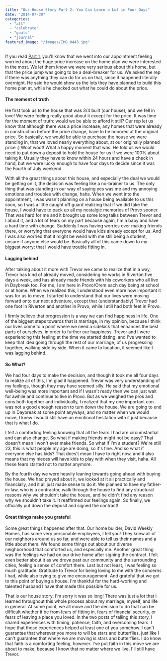 ```yaml
---
title: "Our House Story Part 2: You Can Learn a Lot in Four Days"
date: "2014-07-30"
categories: 
  - "all"
  - "celebrate"
  - "goals"
  - "journal"
featured_image: "/images/IMG_0443.jpg"
---
```


If you read [Part 1](http://freshlymarried.com/our-house-story-part-1-timing-is-everything/), you'll know that we went into our appointment feeling worried about the huge price increase on the home plan we were interested in the most. We let them know we were very serious about this home, but that the price jump was going to be a deal-breaker for us. We asked the rep if there was anything they can do for us on that, since it happened literally overnight. He said he would show us the lots they have planned to build this home plan at, while he checked out what he could do about the price.

#### The moment of truth

He first took us to the house that was 3/4 built (our house), and we fell in love! We were feeling really good about it except for the price. It was time for the moment of truth: would we be able to afford it still? Our rep let us know that although there was a price increase, any homes that were already in construction before the price change, have to be honored at the original price. So basically, we would be able to purchase the house we were standing in, that we loved nearly everything about, at our originally planned price :) Woot woot! What a happy moment that was. He told us we would need to put down a deposit to hold the house for us if we were 100% about taking it. Usually they have to know within 24 hours and have a check in hand, but we were lucky enough to have four days to decide since it was the Fourth of July weekend.

With all the great things about this house, and especially the deal we would be getting on it, the decision was feeling like a no-brainer to us. The only thing that was standing in our way of saying yes was me and my annoying emotions and troubles with change, haha. When we went into the appointment, I was wasn't planning on a house being available to us this soon, so I was a little caught off guard realizing that if we did take the house, I would have to pack up all my nostalgic memories of Provo sooner. That was hard for me and it brought up some long talks between Trevor and I about it, and a lot of tears on my part because again, I'm a baby and have a hard time with change. Suddenly I was having worries over making friends there, or worrying that everyone would have kids already except for us. And I was also worried that it might be weird with me still being a student, unsure if anyone else would be. Basically all of this came down to my biggest worry: that I would have trouble fitting in.

#### Lagging behind

After talking about it more with Trevor we came to realize that in a way, Trevor has kind of already moved, considering he works in Riverton five days a week, and has already made friends with his coworkers who all live in Daybreak too. For me, I am here in Provo/Orem each day being at school or at home. When we realized this, I understood even more how important it was for us to move. I started to understand that our lives were moving forward onto our next adventure, except that (understandably) Trevor had one foot in Riverton and another in Provo, while I still had both feet in Provo.

I firmly believe that progression is a way we can find happiness in life. One of the biggest steps towards that is marriage, in my opinion, because I think our lives come to a point where we need a sidekick that enhances the best parts of ourselves, in order to further our happiness. Trevor and I were experiencing this feeling at the time we started dating, and I've wanted to keep that idea going through the rest of our marriage, of us progressing together, walking side by side. When it came to location, it seemed like I was lagging behind.

#### So What?

We had four days to make the decision, and though it took me all four days to realize all of this, I'm glad it happened. Trevor was very understanding of my feelings, though they may have seemed silly. He said that my emotional well-being was more important and if I wasn't ready then we can just wait for awhile and continue to live in Provo. But as we weighed the pros and cons both together and individually, I realized that my one important con was not a good enough reason to turn down the house. We are going to end up in Daybreak at some point anyways, and no matter when we would move, I knew I would still have an emotional hesitation with it just because that is what I do.

I felt a comforting feeling knowing that all the fears I had are circumstantial and can also change. So what if making friends might not be easy? That doesn't mean I won't ever make friends. So what if I'm a student? We're still 23, this is what people my age are doing, so it's fine. And so what if everyone else has kids? That does't mean I have to right now, and it also means that my nieces will have kids to play with when they visit, haha. All these fears started not to matter anymore.

By the fourth day we were heavily leaning towards going ahead with buying the house. We had prayed about it, we looked at it all practically and financially, and it all just made sense to do it. We planned to have my father-in-law, who is a contractor, walk through the house to find any structural reasons why we shouldn't take the house, and he didn't find any reason why we shouldn't take it. It reaffirmed our feelings again. So finally, we officially put down the deposit and signed the contract!

#### Great things make you grateful

Some great things happened after that. Our home builder, David Weekly Homes, has some very personable employees, I tell you! They knew all of our neighbors around us so far, and were able to tell us their names and a little about them. We found some things out about our diverse neighborhood that comforted us, and especially me. Another great thing was the feelings we had on our drive home after signing the contract. I felt even better about it as we drove past our community and the surrounding cities, feeling a sense of comfort there. Last but not least, I was feeling so much gratitude. Gratitude to Trevor for being loving to me with the concerns I had, while also trying to give me encouragement. And grateful that we got to this point of buying a house. I'm thankful for the hard-working and talented husband I have that made this possible for us.

That is our house story, I'm sorry it was so long! There was just a lot that I learned throughout this whole process about my marriage, myself, and life in general. At some point, we all move and the decision to do that can be difficult whether it be from fears of fitting in, fears of financial security, or fears of leaving a place you loved. In the two posts of telling this story, I shared experiences with timing, patience, faith, and overcoming fears. I hope that those experiences helped at least one of you somehow. I can't guarantee that wherever you move to will be stars and butterflies, just like I can't guarantee that where we are moving is stars and butterflies. I do know that faith is a comforting feeling, however. I've put faith in this move we are about to make, because I know that no matter where we live, I'll still have Trevor.
